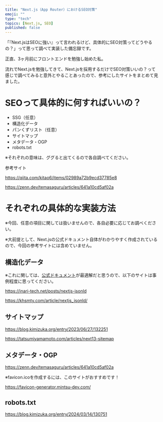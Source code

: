 ```yaml
---
title: "Next.js（App Router）におけるSEO対策"
emoji: ""
type: "tech"
topics: [Next.js, SEO]
published: false
---
```

「『Next.jsはSEOに強い』って言われるけど、具体的にSEO対策ってどうやるの？」って思って調べて実装した備忘録です。

正直、3ヶ月前にフロントエンドを勉強し始めた私。

流れでNext.jsを勉強してきて、Next.jsを採用するだけでSEO対策いいの？って感じで調べてみると意外とやることあったので、参考にしたサイトをまとめて見ました。

# SEOって具体的に何すればいいの？

- SSG（任意）
- 構造化データ
- パンくずリスト（任意）
- サイトマップ
- メタデータ・OGP
- robots.txt

※それぞれの意味は、ググると出てくるので各自調べてください。

参考サイト

https://qiita.com/kitao6/items/02989a72b9ecd37785e8

https://zenn.dev/temasaguru/articles/641a10cd5af02a

# それぞれの具体的な実装方法

※今回、任意の項目に関しては扱いませんので、各自必要に応じてお調べください。

※大前提として、Next.jsの公式ドキュメント自体がわかりやすく作成されているので、今回の参考サイトには含めていません。

## 構造化データ

※これに関しては、[公式ドキュメント](https://nextjs.org/docs/app/building-your-application/optimizing/metadata#json-ld)が最適解だと思うので、以下のサイトは事例程度に思ってください。

https://inari-tech.net/posts/nextjs-jsonld

https://khsmty.com/article/nextjs_jsonld/

## サイトマップ

https://blog.kimizuka.org/entry/2023/06/27/132251

https://tatsumiyamamoto.com/articles/next13-sitemap

## メタデータ・OGP

https://zenn.dev/temasaguru/articles/641a10cd5af02a

※favicon.icoを作成するには、このサイトがおすすめです！

https://favicon-generator.mintsu-dev.com/

## robots.txt

https://blog.kimizuka.org/entry/2024/03/14/130751


